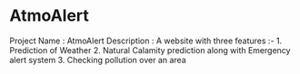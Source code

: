 # AtmoAlert
Project Name : AtmoAlert  Description : A website with three features :-  1. Prediction of Weather  2. Natural Calamity prediction along with Emergency alert system  3. Checking pollution over an area
